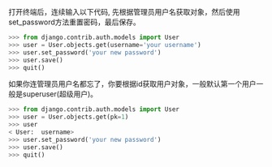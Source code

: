 
打开终端后，连续输入以下代码, 先根据管理员用户名获取对象，然后使用set_password方法重置密码，最后保存。
```python
>>> from django.contrib.auth.models import User
>>> user = User.objects.get(username='your username')
>>> user.set_password('your new password')
>>> user.save()
>>> quit()

```



如果你连管理员用户名都忘了，你要根据id获取用户对象，一般默认第一个用户一般是superuser(超级用户)。
```python
>>> from django.contrib.auth.models import User
>>> user = User.objects.get(pk=1)
>>> user
< User:  username>
>>> user.set_password('your new password')
>>> user.save()
>>> quit()

```


